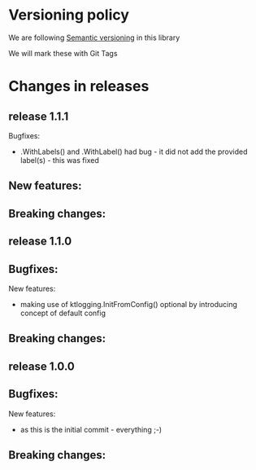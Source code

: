 # Versioning policy

We are following [Semantic versioning](https://semver.org/) in this library

We will mark these with Git Tags


# Changes in releases

## release 1.1.1

Bugfixes:
 * .WithLabels() and .WithLabel() had bug - it did not add the provided label(s) - this was fixed

New features:  
-

Breaking changes:  
-


## release 1.1.0

Bugfixes:  
-

New features:
 * making use of ktlogging.InitFromConfig() optional by introducing concept of default config

Breaking changes:  
-


## release 1.0.0

Bugfixes:  
-

New features:
 * as this is the initial commit - everything ;-)

Breaking changes:  
-
